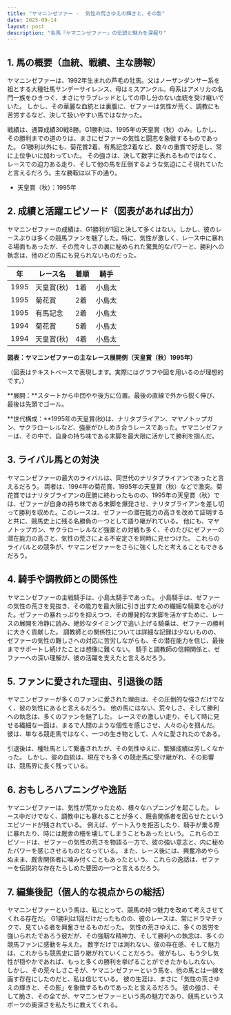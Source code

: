 ```yaml
---
title: "ヤマニンゼファー -  気性の荒さゆえの輝きと、その影"
date: 2025-09-14
layout: post
description: "名馬『ヤマニンゼファー』の伝説と魅力を深堀り"
---
```


## 1. 馬の概要（血統、戦績、主な勝鞍）

ヤマニンゼファーは、1992年生まれの芦毛の牡馬。父はノーザンダンサー系を祖とする大種牡馬サンデーサイレンス、母はミスアンクル。母系はアメリカの名門一族をひきつぐ、まさにサラブレッドとしての申し分のない血統を受け継いでいた。  しかし、その華麗な血統とは裏腹に、ゼファーは気性が荒く、調教にも苦労するなど、決して扱いやすい馬ではなかった。

戦績は、通算成績30戦8勝。G1勝利は、1995年の天皇賞（秋）のみ。しかし、その勝利までの道のりは、まさにゼファーの気性と闘志を象徴するものであった。  G1勝利以外にも、菊花賞2着、有馬記念2着など、数々の重賞で好走し、常に上位争いに加わっていた。  その強さは、決して数字に表れるものではなく、レースでの迫力ある走り、そして他の馬を圧倒するような気迫にこそ現れていたと言えるだろう。主な勝鞍は以下の通り。

* 天皇賞（秋）：1995年


## 2. 成績と活躍エピソード（図表があれば出力）

ヤマニンゼファーの成績は、G1勝利が1回と決して多くはない。しかし、彼のレースぶりは多くの競馬ファンを魅了した。特に、気性が激しく、レース中に暴れる場面もあったが、その荒々しさの裏に秘められた驚異的なパワーと、勝利への執念は、他のどの馬にも見られないものだった。

| 年 | レース名 | 着順 | 騎手 |
|---|---|---|---|
| 1995 | 天皇賞(秋) | 1着 | 小島太 |
| 1995 | 菊花賞 | 2着 | 小島太 |
| 1995 | 有馬記念 | 2着 | 小島太 |
| 1994 | 菊花賞 | 5着 | 小島太 |
| 1994 | 天皇賞(秋) | 4着 | 小島太 |


**図表：ヤマニンゼファーの主なレース展開例（天皇賞（秋）1995年）**

（図表はテキストベースで表現します。実際にはグラフや図を用いるのが理想的です。）

**展開：**スタートから中団やや後方に位置。最後の直線で外から鋭く伸び、最後は先頭でゴール。

**世代構成：**1995年の天皇賞(秋)は、ナリタブライアン、マヤノトップガン、サクラローレルなど、強豪がひしめき合うレースであった。ヤマニンゼファーは、その中で、自身の持ち味である末脚を最大限に活かして勝利を掴んだ。


## 3. ライバル馬との対決

ヤマニンゼファーの最大のライバルは、同世代のナリタブライアンであったと言えるだろう。  両者は、1994年の菊花賞、1995年の天皇賞（秋）などで激突。菊花賞ではナリタブライアンの圧勝に終わったものの、1995年の天皇賞（秋）では、ゼファーが自身の持ち味である末脚を爆発させ、ナリタブライアンを差し切って勝利を収めた。このレースは、ゼファーの潜在能力の高さを改めて証明すると共に、競馬史上に残る名勝負の一つとして語り継がれている。  他にも、マヤノトップガン、サクラローレルなど強豪との対戦も多く、そのたびにゼファーの潜在能力の高さと、気性の荒さによる不安定さを同時に見せつけた。  これらのライバルとの競争が、ヤマニンゼファーをさらに強くしたと考えることもできるだろう。


## 4. 騎手や調教師との関係性

ヤマニンゼファーの主戦騎手は、小島太騎手であった。  小島騎手は、ゼファーの気性の荒さを見抜き、その能力を最大限に引き出すための繊細な騎乗を心がけた。ゼファーの暴れっぷりを抑えつつ、その爆発的な末脚を活かすために、レースの展開を冷静に読み、絶妙なタイミングで追い上げる騎乗は、ゼファーの勝利に大きく貢献した。  調教師との関係性については詳細な記録は少ないものの、ゼファーの気性の難しさへの対応に苦労しながらも、その潜在能力を信じ、最後までサポートし続けたことは想像に難くない。  騎手と調教師の信頼関係と、ゼファーへの深い理解が、彼の活躍を支えたと言えるだろう。


## 5. ファンに愛された理由、引退後の話

ヤマニンゼファーが多くのファンに愛された理由は、その圧倒的な強さだけでなく、彼の気性にあると言えるだろう。  他の馬にはない、荒々しさ、そして勝利への執念は、多くのファンを魅了した。  レースでの激しい走り、そして時に見せる繊細な一面は、まるで人間のような個性を感じさせ、人々の心を掴んだ。  彼は、単なる競走馬ではなく、一つの生き物として、人々に愛されたのである。

引退後は、種牡馬として繋養されたが、その気性ゆえに、繁殖成績は芳しくなかった。  しかし、彼の血統は、現在でも多くの競走馬に受け継がれ、その影響は、競馬界に長く残っている。


## 6. おもしろハプニングや逸話

ヤマニンゼファーは、気性が荒かったため、様々なハプニングを起こした。  レース中だけでなく、調教中にも暴れることが多く、厩舎関係者を困らせたというエピソードが残されている。  例えば、ゲート入りを拒否したり、騎手が乗る際に暴れたり、時には厩舎の柵を壊してしまうこともあったという。  これらのエピソードは、ゼファーの気性の荒さを物語る一方で、彼の強い意志と、内に秘めたパワーを感じさせるものとなっている。  また、レース後には、興奮冷めやらぬまま、厩舎関係者に噛み付くこともあったという。  これらの逸話は、ゼファーを伝説的な存在たらしめた要因の一つと言えるだろう。


## 7. 編集後記（個人的な視点からの総括）

ヤマニンゼファーという馬は、私にとって、競馬の持つ魅力を改めて考えさせてくれる存在だ。  G1勝利は1回だけだったものの、彼のレースは、常にドラマチックで、見ている者を興奮させるものだった。  気性の荒さゆえに、多くの苦労を強いられたであろう彼だが、その強靭な精神力、そして勝利への執念は、多くの競馬ファンに感動を与えた。  数字だけでは測れない、彼の存在感、そして魅力は、これからも競馬史に語り継がれていくことだろう。  彼がもし、もう少し気性が穏やかであれば、もっと多くの勝利を挙げることができたかもしれない。  しかし、その荒々しさこそが、ヤマニンゼファーという馬を、他の馬とは一線を画す存在にしたのだと、私は信じている。  彼の生涯は、まさに「気性の荒さゆえの輝きと、その影」を象徴するものであったと言えるだろう。  彼の強さ、そして脆さ、その全てが、ヤマニンゼファーという馬の魅力であり、競馬というスポーツの奥深さを私たちに教えてくれる。
